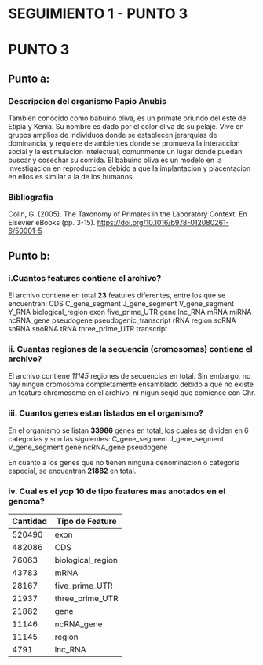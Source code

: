 # SEGUIMIENTO 1 - PUNTO 3

# PUNTO 3

## Punto a:
### Descripcion del organismo Papio Anubis 
Tambien conocido como babuino oliva, es un primate oriundo del este de Etipia y Kenia. Su nombre es dado por el color oliva de su pelaje. Vive en grupos amplios de individuos donde se establecen jerarquias de dominancia, y requiere de ambientes donde se promueva la interaccion social y la estimulacion intelectual, comunmente un lugar donde puedan buscar y cosechar su comida.
El babuino oliva es un modelo en la investigacion en reproduccion debido a que la implantacion y placentacion en ellos es similar a la de los humanos. 
 
### Bibliografia
Colin, G. (2005). The Taxonomy of Primates in the Laboratory Context. En Elsevier eBooks (pp. 3-15). https://doi.org/10.1016/b978-012080261-6/50001-5



## Punto b:

### i.Cuantos features contiene el archivo?

El archivo contiene en total **23** features diferentes, entre los que se
encuentran: 
CDS
C_gene_segment
J_gene_segment
V_gene_segment
Y_RNA
biological_region
exon
five_prime_UTR
gene
lnc_RNA
mRNA
miRNA
ncRNA_gene
pseudogene
pseudogenic_transcript
rRNA
region
scRNA
snRNA
snoRNA
tRNA
three_prime_UTR
transcript

### ii. Cuantas regiones de la secuencia (cromosomas) contiene el archivo?
El archivo contiene *11145* regiones de secuencias en total. Sin embargo,
no hay ningun cromosoma completamente ensamblado debido a que no existe
un feature chromosome en el archivo, ni nigun seqid que comience con Chr.

### iii. Cuantos genes estan listados en el organismo?
En el organismo se listan **33986** genes en total, los cuales se dividen en 6 categorias y son las siguientes:
C_gene_segment
J_gene_segment
V_gene_segment
gene
ncRNA_gene
pseudogene

En cuanto a los genes que no tienen ninguna denominacion o categoria especial, se encuentran **21882** en total.

### iv. Cual es el yop 10 de tipo features mas anotados en el genoma?
| Cantidad | Tipo de Feature        |
|----------|------------------------|
| 520490   | exon                   |
| 482086   | CDS                    |
| 76063    | biological_region      |
| 43783    | mRNA                   |
| 28167    | five_prime_UTR         |
| 21937    | three_prime_UTR        |
| 21882    | gene                   |
| 11146    | ncRNA_gene             |
| 11145    | region                 |
| 4791     | lnc_RNA                |
